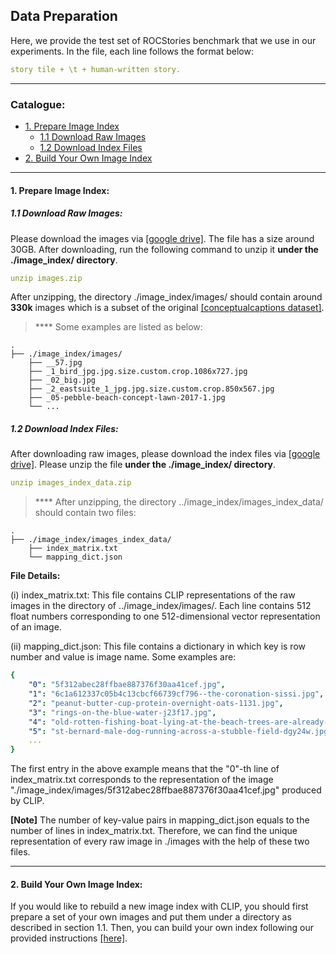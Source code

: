 ## Data Preparation
Here, we provide the test set of ROCStories benchmark that we use in our experiments. In the file, each line follows the format below:
```yaml
story tile + \t + human-written story. 
```



****
### Catalogue:
* <a href='#prepare_image_index'>1. Prepare Image Index</a>
    * <a href='#download_images'>1.1 Download Raw Images</a>
    * <a href='#download_index'>1.2 Download Index Files</a>
* <a href='#build_own_index'>2. Build Your Own Image Index</a>

****

<span id='prepare_image_index'/>

#### 1. Prepare Image Index:

<span id='download_images'/>

##### 1.1 Download Raw Images:
Please download the images via [[google drive]](https://drive.google.com/file/d/1TZOxHdGxi_uKnRkVP-bUq0d0yjq8Ny_D/view?usp=sharing). The file has a size around 30GB. After downloading, run the following command to unzip it **under the ./image_index/ directory**.
```yaml
unzip images.zip
```

After unzipping, the directory ./image_index/images/ should contain around **330k** images which is a subset of the original [[conceptualcaptions dataset]](https://www.conceptualcaptions.com/home). 

> **** Some examples are listed as below:

    .
    ├── ./image_index/images/                       
        ├── __57.jpg         
        ├── _1_bird_jpg.jpg.size.custom.crop.1086x727.jpg 
        ├── _02_big.jpg 
        ├── _2_eastsuite_1_jpg.jpg.size.custom.crop.850x567.jpg 
        ├── _05-pebble-beach-concept-lawn-2017-1.jpg 
        └── ...


<span id='download_index'/>

##### 1.2 Download Index Files:
After downloading raw images, please download the index files via [[google drive]](https://drive.google.com/file/d/13qCKHdGuV1Rp3KbWHRSS6FStd-fnF48i/view). Please unzip the file **under the ./image_index/ directory**.
```yaml
unzip images_index_data.zip
```

> **** After unzipping, the directory ../image_index/images_index_data/ should contain two files:

    .
    ├── ./image_index/images_index_data/                      
        ├── index_matrix.txt         
        └── mapping_dict.json

**File Details:**

(i) index_matrix.txt: This file contains CLIP representations of the raw images in the directory of ../image_index/images/. Each line contains 512 float numbers corresponding to one 512-dimensional vector representation of an image.

(ii) mapping_dict.json: This file contains a dictionary in which key is row number and value is image name. Some examples are:
```yaml
{  
    "0": "5f312abec28ffbae887376f30aa41cef.jpg",
    "1": "6c1a612337c05b4c13cbcf66739cf796--the-coronation-sissi.jpg",
    "2": "peanut-butter-cup-protein-overnight-oats-1131.jpg",
    "3": "rings-on-the-blue-water-j23f17.jpg",
    "4": "old-rotten-fishing-boat-lying-at-the-beach-trees-are-already-growing-drf2a3.jpg",
    "5": "st-bernard-male-dog-running-across-a-stubble-field-dgy24w.jpg",
    ...
}
```

The first entry in the above example means that the "0"-th line of index_matrix.txt corresponds to the representation of the image "./image_index/images/5f312abec28ffbae887376f30aa41cef.jpg" produced by CLIP.

**[Note]** The number of key-value pairs in mapping_dict.json equals to the number of lines in index_matrix.txt. Therefore, we can find the unique representation of every raw image in ./images with the help of these two files.

****

<span id='build_own_index'/>

#### 2. Build Your Own Image Index:
If you would like to rebuild a new image index with CLIP, you should first prepare a set of your own images and put them under a directory as described in section 1.1. Then, you can build your own index following our provided instructions [[here]](https://github.com/yxuansu/MAGIC/tree/main/image_index).

